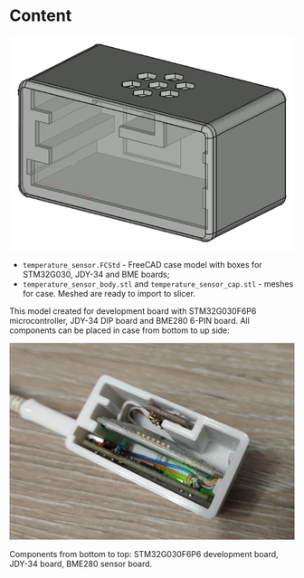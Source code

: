 # Content

![Case model](../images/model.png "Case model")

* `temperature_sensor.FCStd` - FreeCAD case model with boxes for STM32G030, JDY-34 and BME boards;
* `temperature_sensor_body.stl` and `temperature_sensor_cap.stl` - meshes for case. Meshed are ready to import to slicer.

This model created for development board with STM32G030F6P6 microcontroller, JDY-34 DIP board and BME280 6-PIN board.
All components can be placed in case from bottom to up side:

![Assembly example](../images/assembly.jpg "Wiring example")

Components from bottom to top: STM32G030F6P6 development board, JDY-34 board, BME280 sensor board.
